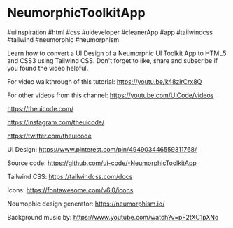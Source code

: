 # NeumorphicToolkitApp

#uiinspiration #html #css #uideveloper #cleanerApp #app #tailwindcss #tailwind #neumorphic #neumorphism

Learn how to convert a UI Design of a Neumorphic UI Toolkit App to HTML5 and CSS3 using Tailwind CSS. Don't forget to like, share and subscribe if you found the video helpful.

For video walkthrough of this tutorial:
https://youtu.be/k48zirCrx8Q

For other videos from this channel:
https://youtube.com/UICode/videos

https://theuicode.com/

https://instagram.com/theuicode/

https://twitter.com/theuicode

UI Design: https://www.pinterest.com/pin/494903446559311768/

Source code: https://github.com/ui-code/-NeumorphicToolkitApp

Tailwind CSS:
https://tailwindcss.com/docs

Icons:
https://fontawesome.com/v6.0/icons

Neumophic design generator: 
https://neumorphism.io/

Background music by:
https://www.youtube.com/watch?v=pF2tXC1pXNo
